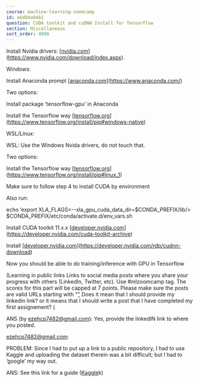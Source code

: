 ```yaml
---
course: machine-learning-zoomcamp
id: e6d04a94b1
question: CUDA toolkit and cuDNN Install for Tensorflow
section: Miscellaneous
sort_order: 4090
---
```


Install Nvidia drivers: [[nvidia.com](https://www.nvidia.com/download/index.aspx)](https://www.nvidia.com/download/index.aspx).

Windows:

Install Anaconda prompt [[anaconda.com](https://www.anaconda.com/)](https://www.anaconda.com/)

Two options:

Install package ‘tensorflow-gpu’ in Anaconda

Install the Tensorflow way [[tensorflow.org](https://www.tensorflow.org/install/pip#windows-native)](https://www.tensorflow.org/install/pip#windows-native)

WSL/Linux:

WSL: Use the Windows Nvida drivers, do not touch that.

Two options:

Install the Tensorflow way [[tensorflow.org](https://www.tensorflow.org/install/pip#linux_1)](https://www.tensorflow.org/install/pip#linux_1)

Make sure to follow step 4 to install CUDA by environment

Also run:

echo ‘export XLA_FLAGS=--xla_gpu_cuda_data_dir=$CONDA_PREFIX/lib/> $CONDA_PREFIX/etc/conda/activate.d/env_vars.sh

Install CUDA toolkit 11.x.x [[developer.nvidia.com](https://developer.nvidia.com/cuda-toolkit-archive)](https://developer.nvidia.com/cuda-toolkit-archive)

Install [[developer.nvidia.com](https://developer.nvidia.com/rdp/cudnn-download)](https://developer.nvidia.com/rdp/cudnn-download)

Now you should be able to do training/inference with GPU in Tensorflow

(Learning in public links Links to social media posts where you share your progress with others (LinkedIn, Twitter, etc). Use #mlzoomcamp tag. The scores for this part will be capped at 7 points. Please make sure the posts are valid URLs starting with "["](https://") Does it mean that I should provide my linkedin link? or it means that I should write a post that I have completed my first assignement? (

ANS (by ezehcp7482@gmail.com): Yes, provide the linkedIN link to where you posted.

ezehcp7482@gmail.com:

PROBLEM: Since I had to put up a link to a public repository, I had to use Kaggle and uploading the dataset therein was a bit difficult; but I had to ‘google’ my way out.

ANS: See this link for a guide ([Kaggle](https://www.kaggle.com/code/dansbecker/finding-your-files-in-kaggle-kernels/noteboo)k)

